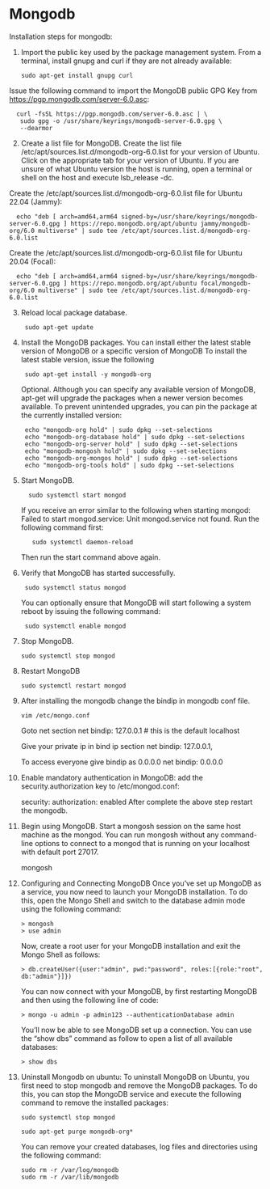 # Mongodb
Installation steps for mongodb:

1. Import the public key used by the package management system.
  From a terminal, install gnupg and curl if they are not already available:

       sudo apt-get install gnupg curl

  Issue the following command to import the MongoDB public GPG Key from 
  https://pgp.mongodb.com/server-6.0.asc:

      curl -fsSL https://pgp.mongodb.com/server-6.0.asc | \
       sudo gpg -o /usr/share/keyrings/mongodb-server-6.0.gpg \
       --dearmor

2. Create a list file for MongoDB.
  Create the list file /etc/apt/sources.list.d/mongodb-org-6.0.list for your version of Ubuntu.
  Click on the appropriate tab for your version of Ubuntu. If you are unsure of what Ubuntu version the host is running, open a terminal or shell on the host and execute lsb_release -dc.

  Create the /etc/apt/sources.list.d/mongodb-org-6.0.list file for Ubuntu 22.04 (Jammy):

      echo "deb [ arch=amd64,arm64 signed-by=/usr/share/keyrings/mongodb-server-6.0.gpg ] https://repo.mongodb.org/apt/ubuntu jammy/mongodb-org/6.0 multiverse" | sudo tee /etc/apt/sources.list.d/mongodb-org-6.0.list

  Create the /etc/apt/sources.list.d/mongodb-org-6.0.list file for Ubuntu 20.04 (Focal):

      echo "deb [ arch=amd64,arm64 signed-by=/usr/share/keyrings/mongodb-server-6.0.gpg ] https://repo.mongodb.org/apt/ubuntu focal/mongodb-org/6.0 multiverse" | sudo tee /etc/apt/sources.list.d/mongodb-org-6.0.list

3. Reload local package database.

        sudo apt-get update

4. Install the MongoDB packages.
    You can install either the latest stable version of MongoDB or a specific version of MongoDB
    To install the latest stable version, issue the following

        sudo apt-get install -y mongodb-org

    Optional. Although you can specify any available version of MongoDB, apt-get will upgrade the packages when a newer version becomes available.
     To prevent unintended upgrades, you can pin the package at the currently installed version:

        echo "mongodb-org hold" | sudo dpkg --set-selections
        echo "mongodb-org-database hold" | sudo dpkg --set-selections
        echo "mongodb-org-server hold" | sudo dpkg --set-selections
        echo "mongodb-mongosh hold" | sudo dpkg --set-selections
        echo "mongodb-org-mongos hold" | sudo dpkg --set-selections
        echo "mongodb-org-tools hold" | sudo dpkg --set-selections

6. Start MongoDB.

         sudo systemctl start mongod

    If you receive an error similar to the following when starting mongod:
    Failed to start mongod.service: Unit mongod.service not found.
    Run the following command first:

          sudo systemctl daemon-reload

    Then run the start command above again.

7. Verify that MongoDB has started successfully.

        sudo systemctl status mongod

   You can optionally ensure that MongoDB will start following a system reboot by issuing the following command:

        sudo systemctl enable mongod

7. Stop MongoDB.

       sudo systemctl stop mongod

8. Restart MongoDB

       sudo systemctl restart mongod

9. After installing the mongodb change the bindip in mongodb conf file.

       vim /etc/mongo.conf

   Goto net section
     net
       bindip: 127.0.0.1 # this is the default localhost

   Give your private ip in bind ip section
     net
       bindip: 127.0.0.1,<privateip>

   To access everyone give bindip as 0.0.0.0
     net
       bindip: 0.0.0.0
   
11. Enable mandatory authentication in MongoDB:
    add the security.authorization key to /etc/mongod.conf:

      security:
         authorization: enabled
   After complete the above step restart the mongodb.

13. Begin using MongoDB.
    Start a mongosh session on the same host machine as the mongod. You can run mongosh without any command-line options to connect to a mongod that is running on your localhost with default port 27017.
  
       mongosh

14. Configuring and Connecting MongoDB
      Once you’ve set up MongoDB as a service, you now need to launch your MongoDB installation. To do this, open the Mongo Shell and switch to the database admin mode using the following command:

        > mongosh
        > use admin

    Now, create a root user for your MongoDB installation and exit the Mongo Shell as follows:

        > db.createUser({user:"admin", pwd:"password", roles:[{role:"root", db:"admin"}]})

    You can now connect with your MongoDB, by first restarting MongoDB and then using the following line of code:

        > mongo -u admin -p admin123 --authenticationDatabase admin

    You’ll now be able to see MongoDB set up a connection. You can use the “show dbs” command as follow to open a list of all available databases:

        > show dbs


15. Uninstall Mongodb on ubuntu:
    To uninstall MongoDB on Ubuntu, you first need to stop mongodb and remove the MongoDB packages. To do this, you can stop the MongoDB service and execute the following command to remove the installed packages:

        sudo systemctl stop mongod

        sudo apt-get purge mongodb-org*

    You can remove your created databases, log files and directories using the following command:

        sudo rm -r /var/log/mongodb
        sudo rm -r /var/lib/mongodb

  
  
